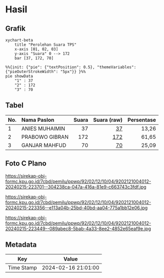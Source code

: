 # Hasil

## Grafik

```mermaid
xychart-beta
    title "Perolehan Suara TPS"
    x-axis [01, 02, 03]
    y-axis "Suara" 0 --> 172
    bar [37, 172, 70]
```

```mermaid
%%{init: {"pie": {"textPosition": 0.5}, "themeVariables": {"pieOuterStrokeWidth": "5px"}} }%%
pie showData
    "1" : 37
    "2" : 172
    "3" : 70
```

## Tabel

| No. | Nama Paslon    | Suara | Suara (raw) | Persentase |
|:--- |:-------------- | -----:| -----------:| ----------:|
| 1   | ANIES MUHAIMIN | 37    | [37][p-1]   | 13,26      |
| 2   | PRABOWO GIBRAN | 172   | [172][p-2]  | 61,65      |
| 3   | GANJAR MAHFUD  | 70    | [70][p-3]   | 25,09      |


[p-1]: https://github.com/gigit-pemilu/pemilu-2024-92-papua-barat/blob/main/pilpres/hitung-suara/sub/92-papua-barat/sub/02-manokwari/sub/12-manokwari-barat/sub/1004-amban/sub/012-tps/sub/paslon-1.txt
[p-2]: https://github.com/gigit-pemilu/pemilu-2024-92-papua-barat/blob/main/pilpres/hitung-suara/sub/92-papua-barat/sub/02-manokwari/sub/12-manokwari-barat/sub/1004-amban/sub/012-tps/sub/paslon-2.txt
[p-3]: https://github.com/gigit-pemilu/pemilu-2024-92-papua-barat/blob/main/pilpres/hitung-suara/sub/92-papua-barat/sub/02-manokwari/sub/12-manokwari-barat/sub/1004-amban/sub/012-tps/sub/paslon-3.txt

## Foto C Plano

https://sirekap-obj-formc.kpu.go.id/7cbd/pemilu/ppwp/92/02/12/10/04/9202121004012-20240215-223701--304238ca-047a-416a-81e9-c663743c3fdf.jpg

https://sirekap-obj-formc.kpu.go.id/7cbd/pemilu/ppwp/92/02/12/10/04/9202121004012-20240215-223356--e113a04b-25bd-40bd-aa04-775a1bb12e06.jpg

https://sirekap-obj-formc.kpu.go.id/7cbd/pemilu/ppwp/92/02/12/10/04/9202121004012-20240215-223449--089abec8-5bab-4a33-8ee2-4852e65eaf9e.jpg


## Metadata

| Key        | Value               |
| ---------- | ------------------- |
| Time Stamp | 2024-02-16 21:01:00 |



